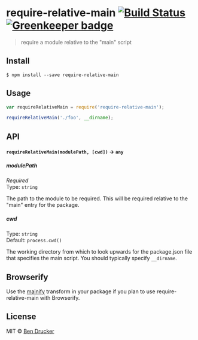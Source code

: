 # require-relative-main [![Build Status](https://travis-ci.org/bendrucker/require-relative-main.svg?branch=master)](https://travis-ci.org/bendrucker/require-relative-main) [![Greenkeeper badge](https://badges.greenkeeper.io/bendrucker/require-relative-main.svg)](https://greenkeeper.io/)

> require a module relative to the "main" script

## Install

```
$ npm install --save require-relative-main
```


## Usage

```js
var requireRelativeMain = require('require-relative-main');

requireRelativeMain('./foo', __dirname);
```

## API

#### `requireRelativeMain(modulePath, [cwd])` -> `any`

##### modulePath

*Required*  
Type: `string`

The path to the module to be required. This will be required relative to the "main" entry for the package.

##### cwd

Type: `string`  
Default: `process.cwd()`

The working directory from which to look upwards for the package.json file that specifies the main script. You should typically specify `__dirname`.

## Browserify

Use the [mainify](https://github.com/bendrucker/mainify) transform in your package if you plan to use require-relative-main with Browserify.

## License

MIT © [Ben Drucker](http://bendrucker.me)
